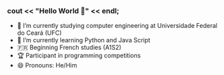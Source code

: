### cout << "Hello World 👋" << endl;

- 🔭 I’m currently studying computer engineering at Universidade Federal do Ceará (UFC)
- 🌱 I’m currently learning Python and Java Script
- 🇫🇷 Beginning French studies (A1S2)
- 🏆 Participant in programming competitions
- 😄 Pronouns: He/Him


